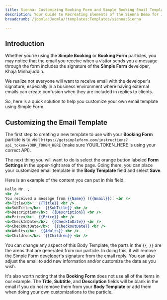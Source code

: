 ```yaml
---
title: Sienna: Customizing Booking Form and Simple Booking Email Templates
description: Your Guide to Recreating Elements of the Sienna Demo for Joomla
breadcrumb: /joomla:Joomla/!templates:Templates/sienna:Sienna

---
```


## Introduction

Whether you're using the **Simple Booking** or **Booking Form** particles, you may notice that the email you receive when a visitor sends you a message through the form includes the signature of the **Simple Form** developer, Khaja Minhajuddin.

We realize not everyone will want to receive email with the developer's signature, especially in a business environment where having external emails can create confusion when they are included in replies to clients.

So, here is a quick solution to help you customize your own email template using Simple Form.

## Customizing the Email Template

The first step to creating a new template to use with your **Booking Form** particle is to visit `https://getsimpleform.com/instructions?api_token=YOUR_TOKEN_HERE` (make sure YOUR_TOKEN_HERE is using your correct API).

The next thing you will want to do is select the orange button labeled **Form Settings** in the upper-right area of the page. Going there, you can place your customized email template in the **Body Template** field and select **Save**.

Here is an example of the content you can put in this field:

~~~ .html
Hello Mr. ,
<br />
You received a message from {{Name}} ({{Email}}): <br />
<b>Title</b>:  {{Title}} <br />
<b>SubTitle</b>:  {{SubTitle}} <br />
<b>Description</b>:  {{Description}} <br />
<b>Price</b>:  {{Price}} <br />
<b>CheckInDate</b>:  {{CheckInDate}} <br />
<b>CheckOutDate</b>:  {{CheckOutDate}} <br />
<b>Adults</b>:  {{Adults}} <br />
<b>Children</b>:  {{Children}} <br />
~~~

You can change any aspect of this Body Template, the parts in the `{{ }}` are the areas that are generated from our particle. In doing this, it will remove the Simple Form developer's signature from the email reply. You can also adjust the email to add new information and/or customize the data as you wish.

It's also worth noting that the **Booking Form** does not use all of the items in our example. The **Title**, **Subtitle**, and **Description** fields will be blank in the email if you do not remove them from your **Body Template** or add them when doing your own customizations to the particle.

